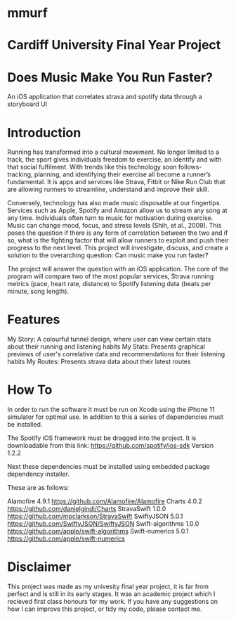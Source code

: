 # mmurf
# Cardiff University Final Year Project

# Does Music Make You Run Faster?

An iOS application that correlates strava and spotify data through a storyboard UI

# Introduction

Running has transformed into a cultural movement. No longer limited to a track, the sport gives individuals freedom to exercise, an identify and with that social fulfilment. With trends like this technology soon follows- tracking, planning, and identifying their exercise all become a runner’s fundamental. It is apps and services like Strava, Fitbit or Nike Run Club that are allowing runners to streamline, understand and improve their skill. 

Conversely, technology has also made music disposable at our fingertips. Services such as Apple, Spotify and Amazon allow us to stream any song at any time. Individuals often turn to music for motivation during exercise. Music can change mood, focus, and stress levels (Shih, et al., 2009). This poses the question if there is any form of correlation between the two and if so, what is the fighting factor that will allow runners to exploit and push their progress to the next level. This project will investigate, discuss, and create a solution to the overarching question: Can music make you run faster?

The project will answer the question with an iOS application. The core of the program will compare two of the most popular services, Strava running metrics (pace, heart rate, distance) to Spotify listening data (beats per minute, song length). 

# Features

My Story: A colourful tunnel design, where user can view certain stats about their running and listening habits
My Stats: Presents graphical previews of user's correlative data and recommendations for their listening habits
My Routes: Presents strava data about their latest routes

# How To

In order to run the software it must be run on Xcode using the iPhone 11 simulator for optimal use. In addition to this a series of dependencies must be installed.

The Spotify iOS framework must be dragged into the project. It is downloadable from this link: https://github.com/spotify/ios-sdk
Version 1.2.2 

Next these dependencies must be installed using embedded package dependency installer.

These are as follows:

Alamofire 4.9.1 https://github.com/Alamofire/Alamofire
Charts 4.0.2 https://github.com/danielgindi/Charts
StravaSwift 1.0.0 https://github.com/mpclarkson/StravaSwift
SwiftyJSON 5.0.1 https://github.com/SwiftyJSON/SwiftyJSON
Swift-algorithms 1.0.0 https://github.com/apple/swift-algorithms
Swift-numerics 5.0.1 https://github.com/apple/swift-numerics

# Disclaimer

This project was made as my univesity final year project, it is far from perfect and is still in its early stages. It was an academic project which I recieved first class honours for my work. If you have any suggestions on how I can improve this project, or tidy my code, please contact me.
